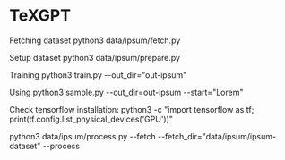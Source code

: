 # TeXGPT

Fetching dataset
python3 data/ipsum/fetch.py

Setup dataset
python3 data/ipsum/prepare.py

Training
python3 train.py --out_dir="out-ipsum"

Using
python3 sample.py --out_dir=out-ipsum --start="Lorem"

Check tensorflow installation:
python3 -c "import tensorflow as tf; print(tf.config.list_physical_devices('GPU'))"

python3 data/ipsum/process.py --fetch --fetch_dir="data/ipsum/ipsum-dataset" --process